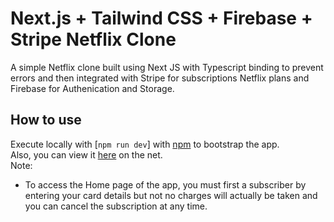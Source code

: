 # Next.js + Tailwind CSS + Firebase + Stripe Netflix Clone
A simple Netflix clone built using Next JS with Typescript binding to prevent errors and then integrated with Stripe for subscriptions Netflix plans and Firebase for Authenication and Storage.

## How to use
Execute locally with [`npm run dev`] with [npm](https://docs.npmjs.com/cli/init) to bootstrap the app. \
Also, you can view it [here](https://netflix-clone-by-daniel-brai.vercel.app/) on the net. \
Note: 
 - To access the Home page of the app, you must first a subscriber by entering your card details but not no charges will actually be taken and you can cancel the subscription at any time.
